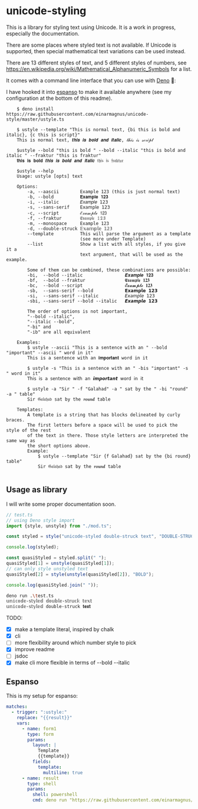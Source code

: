 # unicode-styling

This is a library for styling text using Unicode. It is a work in progress, especially the documentation.

There are some places where styled text is not available. If Unicode is supported, then special mathematical text variations can be used instead.

There are 13 different styles of text, and 5 different styles of numbers, see https://en.wikipedia.org/wiki/Mathematical_Alphanumeric_Symbols for a list.


It comes with a command line interface that you can use with [Deno][] 🦕:

I have hooked it into [espanso][] to make it available anywhere (see my configuration at the bottom of this readme).

   [Deno]: https://deno.land/
   [espanso]: espanso.org/

```
    $ deno install https://raw.githubusercontent.com/einarmagnus/unicode-style/master/ustyle.ts

    $ ustyle --template "This is normal text, {bi this is bold and italic}, {c this is script}"
    This is normal text, 𝒕𝒉𝒊𝒔 𝒊𝒔 𝒃𝒐𝒍𝒅 𝒂𝒏𝒅 𝒊𝒕𝒂𝒍𝒊𝒄, 𝓉𝒽𝒾𝓈 𝒾𝓈 𝓈𝒸𝓇𝒾𝓅𝓉

    $ustyle --bold "this is bold " --bold --italic "this is bold and italic " --fraktur "this is fraktur"
    𝐭𝐡𝐢𝐬 𝐢𝐬 𝐛𝐨𝐥𝐝 𝒕𝒉𝒊𝒔 𝒊𝒔 𝒃𝒐𝒍𝒅 𝒂𝒏𝒅 𝒊𝒕𝒂𝒍𝒊𝒄 𝔱𝔥𝔦𝔰 𝔦𝔰 𝔣𝔯𝔞𝔨𝔱𝔲𝔯

    $ustyle --help
    Usage: ustyle [opts] text

    Options:
        -a, --aascii        Example 123 (this is just normal text)
        -b, --bold          𝐄𝐱𝐚𝐦𝐩𝐥𝐞 𝟏𝟐𝟑
        -i, --italic        𝐸𝑥𝑎𝑚𝑝𝑙𝑒 𝟣𝟤𝟥
        -s, --sans-serif    𝖤𝗑𝖺𝗆𝗉𝗅𝖾 𝟣𝟤𝟥
        -c, --script        ℰ𝓍𝒶𝓂𝓅𝓁ℯ 𝟣𝟤𝟥
        -f, --fraktur       𝔈𝔵𝔞𝔪𝔭𝔩𝔢 𝟙𝟚𝟛
        -m, --monospace     𝙴𝚡𝚊𝚖𝚙𝚕𝚎 𝟷𝟸𝟹
        -d, --double-struck 𝔼𝕩𝕒𝕞𝕡𝕝𝕖 𝟙𝟚𝟛
        --template          This will parse the argument as a template
                            (see more under Template)
        --list              Show a list with all styles, if you give it a
                            text argument, that will be used as the example.

        Some of them can be combined, these combinations are possible:
        -bi,  --bold --italic                𝑬𝒙𝒂𝒎𝒑𝒍𝒆 𝟏𝟐𝟑
        -bf,  --bold --fraktur               𝕰𝖝𝖆𝖒𝖕𝖑𝖊 𝟏𝟐𝟑
        -bc,  --bold --script                𝓔𝔁𝓪𝓶𝓹𝓵𝓮 𝟏𝟐𝟑
        -sb,  --sans-serif --bold            𝗘𝘅𝗮𝗺𝗽𝗹𝗲 𝟭𝟮𝟯
        -si,  --sans-serif --italic          𝘌𝘹𝘢𝘮𝘱𝘭𝘦 𝟣𝟤𝟥
        -sbi, --sans-serif --bold --italic   𝙀𝙭𝙖𝙢𝙥𝙡𝙚 𝟭𝟮𝟯

        The order of options is not important,
        "--bold --italic",
        "--italic --bold",
        "-bi" and
        "-ib" are all equivalent

    Examples:
        $ ustyle --ascii "This is a sentence with an " --bold "important" --ascii " word in it"
        This is a sentence with an 𝐢𝐦𝐩𝐨𝐫𝐭𝐚𝐧𝐭 word in it

        $ ustyle -s "This is a sentence with an " -bis "important" -s " word in it"
        𝖳𝗁𝗂𝗌 𝗂𝗌 𝖺 𝗌𝖾𝗇𝗍𝖾𝗇𝖼𝖾 𝗐𝗂𝗍𝗁 𝖺𝗇 𝙞𝙢𝙥𝙤𝙧𝙩𝙖𝙣𝙩 𝗐𝗈𝗋𝖽 𝗂𝗇 𝗂𝗍

        $ ustyle -a "Sir " -f "Galahad" -a " sat by the " -bi "round" -a " table"
        Sir 𝔊𝔞𝔩𝔞𝔥𝔞𝔡 sat by the 𝒓𝒐𝒖𝒏𝒅 table

    Templates:
        A template is a string that has blocks delineated by curly braces.
        The first letters before a space will be used to pick the style of the rest
        of the text in there. Those style letters are interpreted the same way as
        the short options above.
        Example:
            $ ustyle --template "Sir {f Galahad} sat by the {bi round} table"
            Sir 𝔊𝔞𝔩𝔞𝔥𝔞𝔡 sat by the 𝒓𝒐𝒖𝒏𝒅 table


```

## Usage as library

I will write some proper documentation soon.

```typescript
// test.ts
// using Deno style import
import {style, unstyle} from "./mod.ts";

const styled = style("unicode-styled double-struck text", "DOUBLE-STRUCK");

console.log(styled);

const quasiStyled = styled.split(" ");
quasiStyled[1] = unstyle(quasiStyled[1]);
// can only style unstyled text
quasiStyled[2] = style(unstyle(quasiStyled[2]), "BOLD");

console.log(quasiStyled.join(" "));
```

```bash
deno run .\test.ts
𝕦𝕟𝕚𝕔𝕠𝕕𝕖-𝕤𝕥𝕪𝕝𝕖𝕕 𝕕𝕠𝕦𝕓𝕝𝕖-𝕤𝕥𝕣𝕦𝕔𝕜 𝕥𝕖𝕩𝕥
𝕦𝕟𝕚𝕔𝕠𝕕𝕖-𝕤𝕥𝕪𝕝𝕖𝕕 double-struck 𝐭𝐞𝐱𝐭
```


TODO:
- [x] make a template literal, inspired by chalk
- [x] cli
- [ ] more flexibility around which number style to pick
- [x] improve readme
- [ ] jsdoc
- [x] make cli more flexible in terms of --bold --italic

## Espanso

This is my setup for espanso:

```yaml
matches:
  - trigger: ":ustyle:"
    replace: "{{result}}"
    vars:
      - name: form1
        type: form
        params:
          layout: |
            Template                                                                             🦕
            {{template}}
          fields:
            template:
              multiline: true
      - name: result
        type: shell
        params:
          shell: powershell
          cmd: deno run "https://raw.githubusercontent.com/einarmagnus/unicode-style/master/ustyle.ts" --template "$env:ESPANSO_FORM1_TEMPLATE"


```